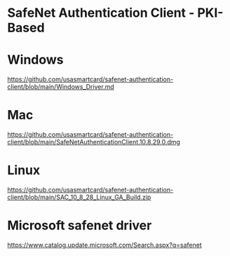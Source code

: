# SafeNet Authentication Client - PKI-Based
# Windows
https://github.com/usasmartcard/safenet-authentication-client/blob/main/Windows_Driver.md

# Mac
https://github.com/usasmartcard/safenet-authentication-client/blob/main/SafeNetAuthenticationClient.10.8.29.0.dmg

# Linux
https://github.com/usasmartcard/safenet-authentication-client/blob/main/SAC_10_8_28_Linux_GA_Build.zip

# Microsoft safenet driver 
https://www.catalog.update.microsoft.com/Search.aspx?q=safenet
